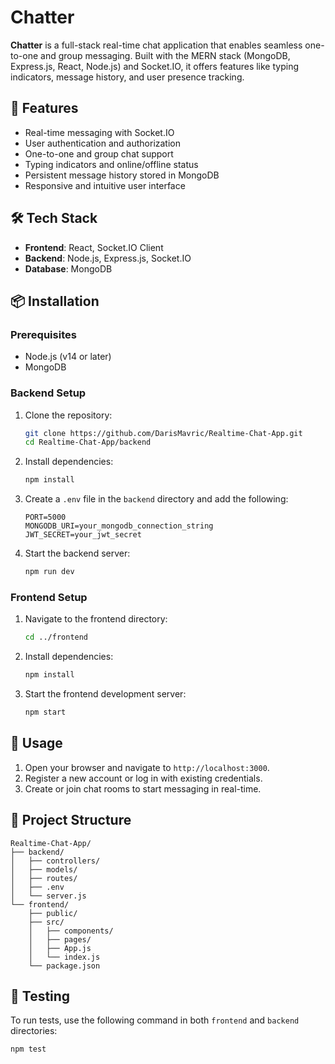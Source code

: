 
# Chatter

**Chatter** is a full-stack real-time chat application that enables seamless one-to-one and group messaging. Built with the MERN stack (MongoDB, Express.js, React, Node.js) and Socket.IO, it offers features like typing indicators, message history, and user presence tracking.

## 🚀 Features

- Real-time messaging with Socket.IO
- User authentication and authorization
- One-to-one and group chat support
- Typing indicators and online/offline status
- Persistent message history stored in MongoDB
- Responsive and intuitive user interface

## 🛠️ Tech Stack

- **Frontend**: React, Socket.IO Client
- **Backend**: Node.js, Express.js, Socket.IO
- **Database**: MongoDB

## 📦 Installation

### Prerequisites

- Node.js (v14 or later)
- MongoDB

### Backend Setup

1. Clone the repository:

   ```bash
   git clone https://github.com/DarisMavric/Realtime-Chat-App.git
   cd Realtime-Chat-App/backend
   ```

2. Install dependencies:

   ```bash
   npm install
   ```

3. Create a `.env` file in the `backend` directory and add the following:

   ```env
   PORT=5000
   MONGODB_URI=your_mongodb_connection_string
   JWT_SECRET=your_jwt_secret
   ```

4. Start the backend server:

   ```bash
   npm run dev
   ```

### Frontend Setup

1. Navigate to the frontend directory:

   ```bash
   cd ../frontend
   ```

2. Install dependencies:

   ```bash
   npm install
   ```

3. Start the frontend development server:

   ```bash
   npm start
   ```

## 📄 Usage

1. Open your browser and navigate to `http://localhost:3000`.
2. Register a new account or log in with existing credentials.
3. Create or join chat rooms to start messaging in real-time.

## 📁 Project Structure

```
Realtime-Chat-App/
├── backend/
│   ├── controllers/
│   ├── models/
│   ├── routes/
│   ├── .env
│   └── server.js
└── frontend/
    ├── public/
    ├── src/
    │   ├── components/
    │   ├── pages/
    │   ├── App.js
    │   └── index.js
    └── package.json
```

## 🧪 Testing

To run tests, use the following command in both `frontend` and `backend` directories:

```bash
npm test
```
